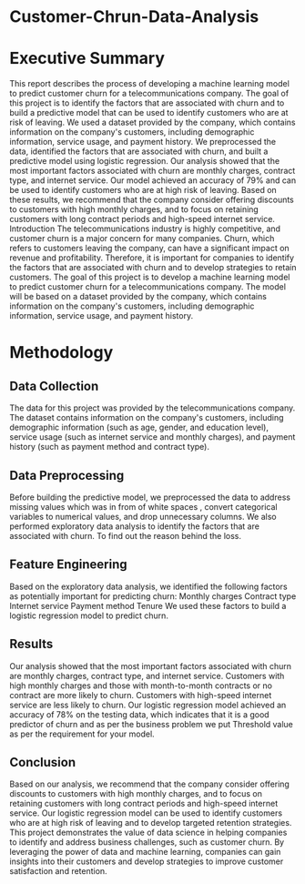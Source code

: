 # Customer-Chrun-Data-Analysis


# Executive Summary

This report describes the process of developing a machine learning model to predict customer churn for a telecommunications company. The goal of this project is to identify the factors that are associated with churn and to build a predictive model that can be used to identify customers who are at risk of leaving.
We used a dataset provided by the company, which contains information on the company's customers, including demographic information, service usage, and payment history. We preprocessed the data, identified the factors that are associated with churn, and built a predictive model using logistic regression.
Our analysis showed that the most important factors associated with churn are monthly charges, contract type, and internet service. Our model achieved an accuracy of 79% and can be used to identify customers who are at high risk of leaving.
Based on these results, we recommend that the company consider offering discounts to customers with high monthly charges, and to focus on retaining customers with long contract periods and high-speed internet service.
Introduction
The telecommunications industry is highly competitive, and customer churn is a major concern for many companies. Churn, which refers to customers leaving the company, can have a significant impact on revenue and profitability. Therefore, it is important for companies to identify the factors that are associated with churn and to develop strategies to retain customers.
The goal of this project is to develop a machine learning model to predict customer churn for a telecommunications company. The model will be based on a dataset provided by the company, which contains information on the company's customers, including demographic information, service usage, and payment history.
# Methodology

## Data Collection
 
The data for this project was provided by the telecommunications company. The dataset contains information on the company's customers, including demographic information (such as age, gender, and education level), service usage (such as internet service and monthly charges), and payment history (such as payment method and contract type).

## Data Preprocessing

Before building the predictive model, we preprocessed the data to address missing values which was in from of white spaces , convert categorical variables to numerical values, and drop unnecessary columns. We also performed exploratory data analysis to identify the factors that are associated with churn. To find out the reason behind the loss.

## Feature Engineering

Based on the exploratory data analysis, we identified the following factors as potentially important for predicting churn:
Monthly charges Contract type Internet service Payment method Tenure
We used these factors to build a logistic regression model to predict churn.

## Results

Our analysis showed that the most important factors associated with churn are monthly charges, contract type, and internet service. Customers with high monthly charges and those with month-to-month contracts or no contract are more likely to churn. Customers with high-speed internet service are less likely to churn.
Our logistic regression model achieved an accuracy of 78% on the testing data, which indicates that it is a good predictor of churn and as per the business problem we put Threshold value as per the requirement for your model.

## Conclusion

Based on our analysis, we recommend that the company consider offering discounts to customers with high monthly charges, and to focus on retaining customers with long contract periods and high-speed internet service. Our logistic regression model can be used to identify customers who are at high risk of leaving and to develop targeted retention strategies.
This project demonstrates the value of data science in helping companies to identify and address business challenges, such as customer churn. By leveraging the power of data and machine learning, companies can gain insights into their customers and develop strategies to improve customer satisfaction and retention.
